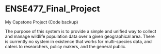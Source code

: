 # ENSE477_Final_Project
My Capstone Project (Code backup)

The purpose of this system is to provide a simple and unified way to collect and manage wildlife population data over a given geographical area. There is currently no system in existence that works for multi-species data, and caters to researchers, policy makers, and the general public.

